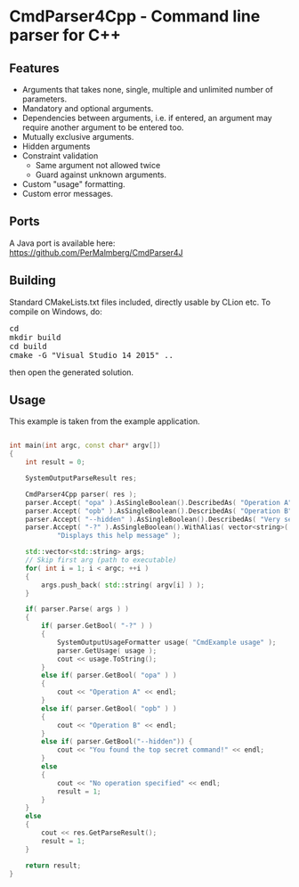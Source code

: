 # CmdParser4Cpp - Command line parser for C++

## Features
* Arguments that takes none, single, multiple and unlimited number of parameters.
* Mandatory and optional arguments.
* Dependencies between arguments, i.e. if entered, an argument may require another argument to be entered too.
* Mutually exclusive arguments.
* Hidden arguments
* Constraint validation
  * Same argument not allowed twice
  * Guard against unknown arguments.
* Custom "usage" formatting.
* Custom error messages.

## Ports
A Java port is available here: https://github.com/PerMalmberg/CmdParser4J

## Building
Standard CMakeLists.txt files included, directly usable by CLion etc.
To compile on Windows, do:
<pre>
cd <path root of project>
mkdir build
cd build
cmake -G "Visual Studio 14 2015" ..
</pre>
then open the generated solution.

## Usage
This example is taken from the example application.

```C++

int main(int argc, const char* argv[])
{
	int result = 0;

	SystemOutputParseResult res;

	CmdParser4Cpp parser( res );
	parser.Accept( "opa" ).AsSingleBoolean().DescribedAs( "Operation A" ).BlockedBy( "opb" );
	parser.Accept( "opb" ).AsSingleBoolean().DescribedAs( "Operation B" );
	parser.Accept( "--hidden" ).AsSingleBoolean().DescribedAs( "Very secret command" ).SetHidden();
	parser.Accept( "-?" ).AsSingleBoolean().WithAlias( vector<string>( { "/?", "-help", "--help" } ) ).DescribedAs(
			"Displays this help message" );

	std::vector<std::string> args;
	// Skip first arg (path to executable)
	for( int i = 1; i < argc; ++i )
	{
		args.push_back( std::string( argv[i] ) );
	}

	if( parser.Parse( args ) )
	{
		if( parser.GetBool( "-?" ) )
		{
			SystemOutputUsageFormatter usage( "CmdExample usage" );
			parser.GetUsage( usage );
			cout << usage.ToString();
		}
		else if( parser.GetBool( "opa" ) )
		{
			cout << "Operation A" << endl;
		}
		else if( parser.GetBool( "opb" ) )
		{
			cout << "Operation B" << endl;
		}
		else if( parser.GetBool("--hidden")) {
			cout << "You found the top secret command!" << endl;
		}
		else
		{
			cout << "No operation specified" << endl;
			result = 1;
		}
	}
	else
	{
		cout << res.GetParseResult();
		result = 1;
	}

	return result;
}
```
